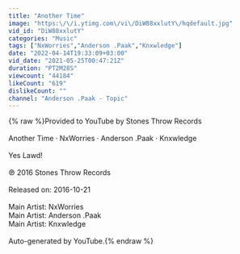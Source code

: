 ```yaml
---
title: "Another Time"
image: "https:\/\/i.ytimg.com\/vi\/DiW88xxlutY\/hqdefault.jpg"
vid_id: "DiW88xxlutY"
categories: "Music"
tags: ["NxWorries","Anderson .Paak","Knxwledge"]
date: "2022-04-14T19:33:09+03:00"
vid_date: "2021-05-25T00:47:21Z"
duration: "PT2M28S"
viewcount: "44184"
likeCount: "619"
dislikeCount: ""
channel: "Anderson .Paak - Topic"
---
```

{% raw %}Provided to YouTube by Stones Throw Records<br /><br />Another Time · NxWorries · Anderson .Paak · Knxwledge<br /><br />Yes Lawd!<br /><br />℗ 2016 Stones Throw Records<br /><br />Released on: 2016-10-21<br /><br />Main  Artist: NxWorries<br />Main  Artist: Anderson .Paak<br />Main  Artist: Knxwledge<br /><br />Auto-generated by YouTube.{% endraw %}
